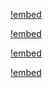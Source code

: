 [!embed](./../shared/getting-started-project.md)

[!embed](./../shared/getting-started-infrastructure.md)

[!embed](./../shared/getting-started-deployment.md)

[!embed](./../app-nextjs/getting-started-development.md)
